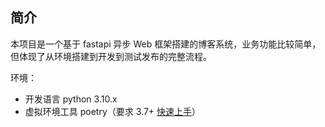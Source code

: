 ## 简介

本项目是一个基于 fastapi 异步 Web 框架搭建的博客系统，业务功能比较简单，但体现了从环境搭建到开发到测试发布的完整流程。

环境：
- 开发语言 python 3.10.x
- 虚拟环境工具 poetry（要求 3.7+ [快速上手](https://python-poetry.org/docs/)）

